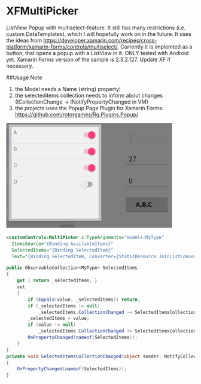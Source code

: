 # XFMultiPicker
ListView Popup with multiselect-feature. It still has many restrictions (i.e. custom DataTemplates), which I will hopefully work on in the future. It uses the ideas from https://developer.xamarin.com/recipes/cross-platform/xamarin-forms/controls/multiselect/.
Currently it is implemted as a button, that opens a popup with a ListView in it.
ONLY tested with Android yet. Xamarin Forms version of the sample is 2.3.2.127. Update XF if necessary.

##Usage
Note 
1. the Model needs a Name (string) property!
2. the selecteditems collection needs to inform about changes (ICollectionChange -> INotifyPropertyChanged in VM)
3. the projects uses the Popup Page Plugin for Xamarin Forms:
https://github.com/rotorgames/Rg.Plugins.Popup/

![Landing](imgs/MultiPickerSample.png)

```xml
<customControls:MultiPicker x:TypeArguments="models:MyType" 
  ItemsSource="{Binding AvailableItems}" 
  SelectedItems="{Binding SelectedItem}"
  Text="{Binding SelectedItem, Converter={StaticResource JoinListConverter}}" />
```

```csharp
public ObservableCollection<MyType> SelectedItems
{
    get { return _selectedItems; }
    set
    {
        if (Equals(value, _selectedItems)) return;
        if (_selectedItems != null)
            _selectedItems.CollectionChanged -= SelectedItemsCollectionChanged;
        _selectedItems = value;
        if (value != null)
            _selectedItems.CollectionChanged += SelectedItemsCollectionChanged;
        OnPropertyChanged(nameof(SelectedItems));
    }
}
private void SelectedItemsCollectionChanged(object sender, NotifyCollectionChangedEventArgs e)
{
    OnPropertyChanged(nameof(SelectedItems));
}
```
